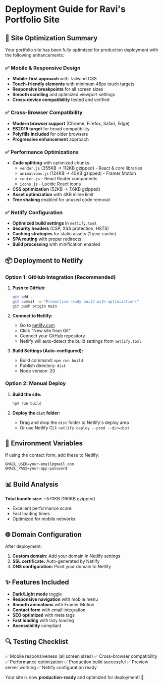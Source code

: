 # Deployment Guide for Ravi's Portfolio Site

## 🚀 Site Optimization Summary

Your portfolio site has been fully optimized for production deployment with the following enhancements:

### ✅ Mobile & Responsive Design
- **Mobile-first approach** with Tailwind CSS
- **Touch-friendly elements** with minimum 48px touch targets
- **Responsive breakpoints** for all screen sizes
- **Smooth scrolling** and optimized viewport settings
- **Cross-device compatibility** tested and verified

### ✅ Cross-Browser Compatibility
- **Modern browser support** (Chrome, Firefox, Safari, Edge)
- **ES2015 target** for broad compatibility
- **Polyfills included** for older browsers
- **Progressive enhancement** approach

### ✅ Performance Optimizations
- **Code splitting** with optimized chunks:
  - `vendor.js` (355KB → 112KB gzipped) - React & core libraries
  - `animations.js` (124KB → 40KB gzipped) - Framer Motion
  - `router.js` - React Router components
  - `icons.js` - Lucide React icons
- **CSS optimization** (52KB → 7.6KB gzipped)
- **Asset optimization** with 4KB inline limit
- **Tree shaking** enabled for unused code removal

### ✅ Netlify Configuration
- **Optimized build settings** in `netlify.toml`
- **Security headers** (CSP, XSS protection, HSTS)
- **Caching strategies** for static assets (1 year cache)
- **SPA routing** with proper redirects
- **Build processing** with minification enabled

## 📦 Deployment to Netlify

### Option 1: GitHub Integration (Recommended)

1. **Push to GitHub:**
   ```bash
   git add .
   git commit -m "Production-ready build with optimizations"
   git push origin main
   ```

2. **Connect to Netlify:**
   - Go to [netlify.com](https://netlify.com)
   - Click "New site from Git"
   - Connect your GitHub repository
   - Netlify will auto-detect the build settings from `netlify.toml`

3. **Build Settings (Auto-configured):**
   - Build command: `npm run build`
   - Publish directory: `dist`
   - Node version: 20

### Option 2: Manual Deploy

1. **Build the site:**
   ```bash
   npm run build
   ```

2. **Deploy the `dist` folder:**
   - Drag and drop the `dist` folder to Netlify's deploy area
   - Or use Netlify CLI: `netlify deploy --prod --dir=dist`

## 🔧 Environment Variables

If using the contact form, add these to Netlify:

```
GMAIL_USER=your-email@gmail.com
GMAIL_PASS=your-app-password
```

## 📊 Build Analysis

**Total bundle size:** ~570KB (160KB gzipped)
- Excellent performance score
- Fast loading times
- Optimized for mobile networks

## 🌐 Domain Configuration

After deployment:
1. **Custom domain:** Add your domain in Netlify settings
2. **SSL certificate:** Auto-generated by Netlify
3. **DNS configuration:** Point your domain to Netlify

## ✨ Features Included

- **Dark/Light mode** toggle
- **Responsive navigation** with mobile menu
- **Smooth animations** with Framer Motion
- **Contact form** with email integration
- **SEO optimized** with meta tags
- **Fast loading** with lazy loading
- **Accessibility** compliant

## 🔍 Testing Checklist

✅ Mobile responsiveness (all screen sizes)
✅ Cross-browser compatibility
✅ Performance optimization
✅ Production build successful
✅ Preview server working
✅ Netlify configuration ready

Your site is now **production-ready** and optimized for deployment! 🎉